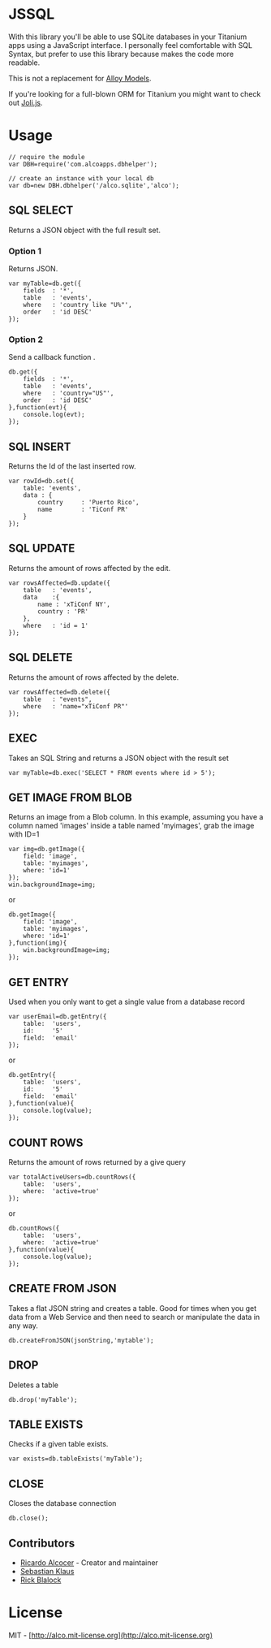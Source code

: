 # JSSQL

With this library you'll be able to use SQLite databases in your Titanium apps using a JavaScript interface.  I personally feel comfortable with SQL Syntax, but prefer to use this library because makes the code more readable.


This is not a replacement for [Alloy Models](http://docs.appcelerator.com/titanium/3.0/#!/guide/Alloy_Models).

If you're looking for a full-blown ORM for Titanium you might want to check out [Joli.js](https://github.com/xavierlacot).

# Usage

	// require the module
	var DBH=require('com.alcoapps.dbhelper');

	// create an instance with your local db
	var db=new DBH.dbhelper('/alco.sqlite','alco');
	
## SQL SELECT
Returns a JSON object with the full result set.

### Option 1
Returns JSON.

	var myTable=db.get({
		fields 	: '*',
		table 	: 'events',
		where 	: 'country like "U%"',
		order 	: 'id DESC'
	});
	
### Option 2
Send a callback function .

	db.get({
		fields 	: '*',
		table 	: 'events',
		where 	: 'country="US"',
		order 	: 'id DESC'
	},function(evt){
		console.log(evt);
	});
	
## SQL INSERT
Returns the Id of the last inserted row.

	var rowId=db.set({
		table: 'events',
		data : {
			country 	: 'Puerto Rico',
			name 		: 'TiConf PR'
		}
	});
	
## SQL UPDATE
Returns the amount of rows affected by the edit.

	var rowsAffected=db.update({
		table 	: 'events',
		data 	:{
			name : 'xTiConf NY',
			country : 'PR'
		},
		where 	: 'id = 1'
	});
	
## SQL DELETE
Returns the amount of rows affected by the delete.

	var rowsAffected=db.delete({
		table 	: "events",
		where 	: 'name="xTiConf PR"'
	});

## EXEC
Takes an SQL String and returns a JSON object with the result set

	var myTable=db.exec('SELECT * FROM events where id > 5');
	
## GET IMAGE FROM BLOB
Returns an image from a Blob column.  In this example, assuming you have a column named 'images' inside a table named 'myimages', grab the image with ID=1

	var img=db.getImage({
		field: 'image',
		table: 'myimages',
		where: 'id=1'
	});
	win.backgroundImage=img;

or

	db.getImage({
		field: 'image',
		table: 'myimages',
		where: 'id=1'
	},function(img){
		win.backgroundImage=img;
	});

## GET ENTRY
Used when you only want to get a single value from a database record

	var userEmail=db.getEntry({
		table: 	'users',
		id: 	'5'
		field: 	'email'
	});
	
or

	db.getEntry({
		table: 	'users',
		id: 	'5'
		field: 	'email'
	},function(value){
		console.log(value);
	});
	
## COUNT ROWS
Returns the amount of rows returned by a give query

	var totalActiveUsers=db.countRows({
		table: 	'users',
		where:	'active=true'
	});
	
or

	db.countRows({
		table: 	'users',
		where:	'active=true'
	},function(value){
		console.log(value);
	});


## CREATE FROM JSON
Takes a flat JSON string and creates a table.  Good for times when you get data from a Web Service and then need to search or manipulate the data in any way.

	db.createFromJSON(jsonString,'mytable');

## DROP
Deletes a table

	db.drop('myTable');

## TABLE EXISTS
Checks if a given table exists.

	var exists=db.tableExists('myTable');

## CLOSE
Closes the database connection

	db.close();
	
## Contributors

* [Ricardo Alcocer](https://github.com/ricardoalcocer) - Creator and maintainer
* [Sebastian Klaus](https://github.com/caspahouzer)
* [Rick Blalock](https://github.com/rblalock)
	
# License
MIT - [http://alco.mit-license.org](http://alco.mit-license.org)
